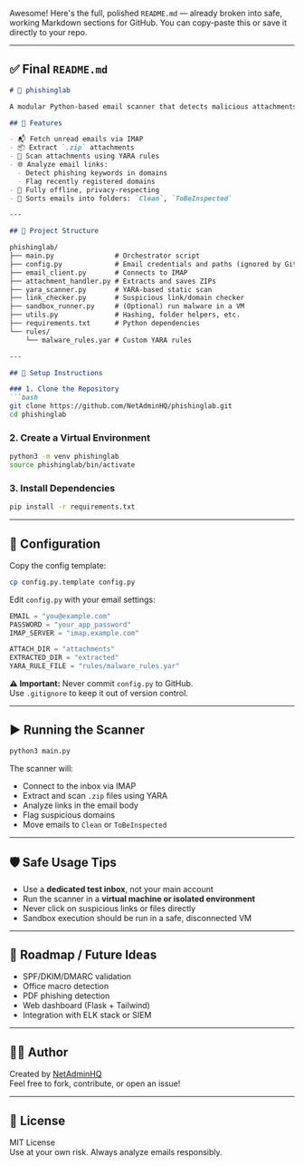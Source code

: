 Awesome! Here's the full, polished `README.md` — already broken into safe, working Markdown sections for GitHub. You can copy-paste this or save it directly to your repo.

---

## ✅ Final `README.md`

```markdown
# 🧪 phishinglab

A modular Python-based email scanner that detects malicious attachments and suspicious links — **without using paid APIs like VirusTotal**.

## 🚀 Features

- 📬 Fetch unread emails via IMAP
- 📦 Extract `.zip` attachments
- 🧪 Scan attachments using YARA rules
- 🌐 Analyze email links:
  - Detect phishing keywords in domains
  - Flag recently registered domains
- 🔐 Fully offline, privacy-respecting
- 📁 Sorts emails into folders: `Clean`, `ToBeInspected`

---

## 📁 Project Structure

phishinglab/
├── main.py               # Orchestrator script  
├── config.py             # Email credentials and paths (ignored by Git)  
├── email_client.py       # Connects to IMAP  
├── attachment_handler.py # Extracts and saves ZIPs  
├── yara_scanner.py       # YARA-based static scan  
├── link_checker.py       # Suspicious link/domain checker  
├── sandbox_runner.py     # (Optional) run malware in a VM  
├── utils.py              # Hashing, folder helpers, etc.  
├── requirements.txt      # Python dependencies  
└── rules/  
    └── malware_rules.yar # Custom YARA rules

---

## 🔧 Setup Instructions

### 1. Clone the Repository
```bash
git clone https://github.com/NetAdminHQ/phishinglab.git
cd phishinglab
```

### 2. Create a Virtual Environment
```bash
python3 -m venv phishinglab
source phishinglab/bin/activate
```

### 3. Install Dependencies
```bash
pip install -r requirements.txt
```

---

## 🔐 Configuration

Copy the config template:
```bash
cp config.py.template config.py
```

Edit `config.py` with your email settings:
```python
EMAIL = "you@example.com"
PASSWORD = "your_app_password"
IMAP_SERVER = "imap.example.com"

ATTACH_DIR = "attachments"
EXTRACTED_DIR = "extracted"
YARA_RULE_FILE = "rules/malware_rules.yar"
```

**⚠️ Important:** Never commit `config.py` to GitHub.  
Use `.gitignore` to keep it out of version control.

---

## ▶️ Running the Scanner

```bash
python3 main.py
```

The scanner will:
- Connect to the inbox via IMAP  
- Extract and scan `.zip` files using YARA  
- Analyze links in the email body  
- Flag suspicious domains  
- Move emails to `Clean` or `ToBeInspected`

---

## 🛡️ Safe Usage Tips

- Use a **dedicated test inbox**, not your main account
- Run the scanner in a **virtual machine or isolated environment**
- Never click on suspicious links or files directly
- Sandbox execution should be run in a safe, disconnected VM

---

## 🧪 Roadmap / Future Ideas

- SPF/DKIM/DMARC validation
- Office macro detection
- PDF phishing detection
- Web dashboard (Flask + Tailwind)
- Integration with ELK stack or SIEM

---

## 👨‍💻 Author

Created by [NetAdminHQ](https://github.com/NetAdminHQ)  
Feel free to fork, contribute, or open an issue!

---

## 📄 License

MIT License  
Use at your own risk. Always analyze emails responsibly.
```
